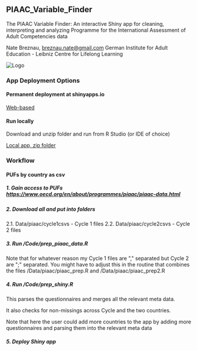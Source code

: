 ## PIAAC_Variable_Finder
The PIAAC Variable Finder: An interactive Shiny app for cleaning, interpreting and analyzing Programme for the International Assessment of Adult Competencies data

Nate Breznau, breznau.nate@gmail.com
German Institute for Adult Education - Leibniz Centre for Lifelong Learning

![Logo](/Shiny/www/zeonodo.15817634.svg)

### App Deployment Options

#### Permanent deployment at shinyapps.io

[Web-based](https://nate-breznau.shinyapps.io/PIAAC_Variable_Finder/)

#### Run locally

Download and unzip folder and run from R Studio (or IDE of choice)

[Local app, zip folder](https://github.com/nbreznau/PIAAC_Variable_Finder/blob/main/Shiny.zip)

### Workflow

#### PUFs by country as csv

##### 1. Gain access to PUFs https://www.oecd.org/en/about/programmes/piaac/piaac-data.html

##### 2. Download all and put into folders
2.1. Data/piaac/cycle1csvs - Cycle 1 files
2.2. Data/piaac/cycle2csvs - Cycle 2 files

##### 3. Run /Code/prep_piaac_data.R

Note that for whatever reason my Cycle 1 files are "," separated but Cycle 2 are ";" separated. You might have to adjust this in the routine that combines the files /Data/piaac/piaac_prep.R and /Data/piaac/piaac_prep2.R

##### 4. Run /Code/prep_shiny.R

This parses the questionnaires and merges all the relevant meta data.

It also checks for non-missings across Cycle and the two countries.

Note that here the user could add more countries to the app by adding more questionnaires and parsing them into the relevant meta data

##### 5. Deploy Shiny app